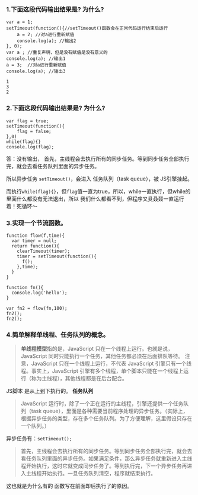 ### 1.下面这段代码输出结果是? 为什么?

```
var a = 1;
setTimeout(function(){//setTimeout()函数会在正常代码运行结束后运行
    a = 2; //对a进行重新赋值
    console.log(a); //输出2
}, 0);
var a ; //重复声明，但是没有赋值是没有意义的
console.log(a); //输出1
a = 3;  //对a进行重新赋值
console.log(a); //输出3
```

```
1
3
2
```
### 2.下面这段代码输出结果是? 为什么?

```
var flag = true;
setTimeout(function(){
    flag = false;
},0)
while(flag){}
console.log(flag);

```
答：没有输出，
首先，主线程会去执行所有的同步任务。等到同步任务全部执行完，就会去看任务队列里面的异步任务。

所以异步任务 `setTimeout()`，会进入 任务队列（task queue），被 JS引擎挂起。

而执行`while(flag){}`，但`flag`值一直为true，所以，while一直执行，但while的里面什么都没有无法退出，所以 我们什么都看不到，但程序又㕛叒叕一直运行着！死循环～

### 3.实现一个节流函数。

```
function flow(f,time){
  var timer = null;
  return function(){
    clearTimeout(timer);
    timer = setTimeout(function(){
      f();
    },time);
  }
}

function fn(){
  console.log('hello');
}

var fn2 = flow(fn,100);
fn2();
fn2();
```

### 4.简单解释单线程、任务队列的概念。

> **单线程模型**指的是，JavaScript 只在一个线程上运行。也就是说，JavaScript 同时只能执行一个任务，其他任务都必须在后面排队等待。
> 注意，JavaScript 只在一个线程上运行，不代表 JavaScript 引擎只有一个线程。事实上，JavaScript 引擎有多个线程，单个脚本只能在一个线程上运行（称为主线程），其他线程都是在后台配合。

JS脚本 是从上到下执行的。
**任务队列**

> JavaScript 运行时，除了一个正在运行的主线程，引擎还提供一个任务队列（task queue），里面是各种需要当前程序处理的异步任务。（实际上，根据异步任务的类型，存在多个任务队列。为了方便理解，这里假设只存在一个队列。）

异步任务有：`setTimeout();`

> 首先，主线程会去执行所有的同步任务。等到同步任务全部执行完，就会去看任务队列里面的异步任务。如果满足条件，那么异步任务就重新进入主线程开始执行，这时它就变成同步任务了。等到执行完，下一个异步任务再进入主线程开始执行。一旦任务队列清空，程序就结束执行。

这也就是为什么有的 函数写在前面却后执行了的原因。

